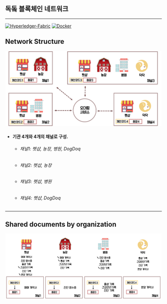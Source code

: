 ## 독돜 블록체인 네트워크
------------------------
[![Hyperledger-Fabric](https://img.shields.io/badge/Hyperledger--Fabric-1.4.0-green.svg)](https://www.hyperledger.org/projects/fabric)
[![Docker](https://img.shields.io/badge/Docker-18.09.3-blue.svg)](https://www.docker.com/)

 Network Structure
 -----------------
![NetworkImage](./images/dogdoq-network-image.png)

* #### 기관 4개와 4개의 채널로 구성.
  * ###### 채널1: 펫샵, 농장, 병원, DogDoq
  * ###### 채널2: 펫샵, 농장
  * ###### 채널3: 펫샵, 병원
  * ###### 채널4: 펫샵, DogDoq
 -------------------------------- 
 Shared documents by organization
 --------------------------------
![NetworkImage2](./images/dogdoq-network-image2.png)

